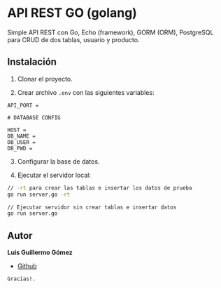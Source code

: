 # API REST GO (golang)

Simple API REST con Go, Echo (framework), GORM (ORM), PostgreSQL para CRUD de dos tablas, usuario y producto.

## Instalación

1. Clonar el proyecto.

2. Crear archivo `.env` con las siguientes variables:
```
API_PORT =

# DATABASE CONFIG

HOST =
DB_NAME =
DB_USER =
DB_PWD =
```

3. Configurar la base de datos.

4. Ejecutar el servidor local:
```bash
// -rt para crear las tablas e insertar los datos de prueba
go run server.go -rt

// Ejecutar servidor sin crear tablas e insertar datos
go run server.go
```

## Autor

**Luis Guillermo Gómez**  
- [Github](https://github.com/luisgomez29)

`Gracias!.`